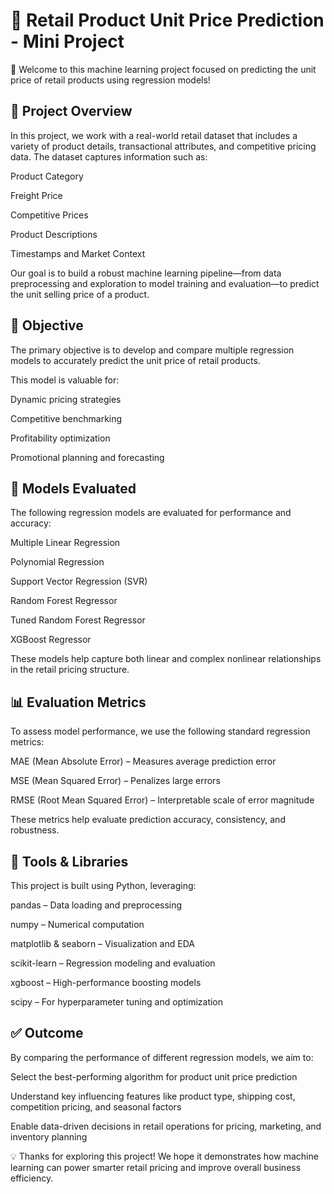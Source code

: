 # 🛒 Retail Product Unit Price Prediction - Mini Project
👋 Welcome to this machine learning project focused on predicting the unit price of retail products using regression models!

## 📝 Project Overview
In this project, we work with a real-world retail dataset that includes a variety of product details, transactional attributes, and competitive pricing data. The dataset captures information such as:

Product Category

Freight Price

Competitive Prices

Product Descriptions

Timestamps and Market Context

Our goal is to build a robust machine learning pipeline—from data preprocessing and exploration to model training and evaluation—to predict the unit selling price of a product.

## 🎯 Objective
The primary objective is to develop and compare multiple regression models to accurately predict the unit price of retail products.

This model is valuable for:

Dynamic pricing strategies

Competitive benchmarking

Profitability optimization

Promotional planning and forecasting

## 🤖 Models Evaluated
The following regression models are evaluated for performance and accuracy:

Multiple Linear Regression

Polynomial Regression

Support Vector Regression (SVR)

Random Forest Regressor

Tuned Random Forest Regressor

XGBoost Regressor

These models help capture both linear and complex nonlinear relationships in the retail pricing structure.

## 📊 Evaluation Metrics
To assess model performance, we use the following standard regression metrics:

MAE (Mean Absolute Error) – Measures average prediction error

MSE (Mean Squared Error) – Penalizes large errors

RMSE (Root Mean Squared Error) – Interpretable scale of error magnitude

These metrics help evaluate prediction accuracy, consistency, and robustness.

## 🧰 Tools & Libraries
This project is built using Python, leveraging:

pandas – Data loading and preprocessing

numpy – Numerical computation

matplotlib & seaborn – Visualization and EDA

scikit-learn – Regression modeling and evaluation

xgboost – High-performance boosting models

scipy – For hyperparameter tuning and optimization

## ✅ Outcome
By comparing the performance of different regression models, we aim to:

Select the best-performing algorithm for product unit price prediction

Understand key influencing features like product type, shipping cost, competition pricing, and seasonal factors

Enable data-driven decisions in retail operations for pricing, marketing, and inventory planning

💡 Thanks for exploring this project! We hope it demonstrates how machine learning can power smarter retail pricing and improve overall business efficiency.

